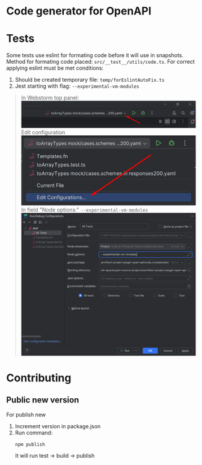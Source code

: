 # Code generator for OpenAPI

# Tests 
Some tests use eslint for formating code before it will use in snapshots. Method for formating code placed: `src/__test__/utils/code.ts`.
For correct applying eslint must be met conditions:
1. Should be created temporary file: `temp/forEslintAutoFix.ts`
2. Jest starting with flag: `--experimental-vm-modules`
  > In Webstorm top panel: <br>
  > ![1.png](.readme/webstorm-settings-for-jest-with-eslint/1.png)
  > Edit configuration
  > ![2.png](.readme/webstorm-settings-for-jest-with-eslint/2.png)
  > In field "Node options:" `--experimental-vm-modules`
  > ![3.png](.readme/webstorm-settings-for-jest-with-eslint/3.png)

# Contributing

## Public new version

For publish new
1. Increment version in package.json 
2. Run command:
   ```shell
   npm publish
   ```
   It will run test → build → publish